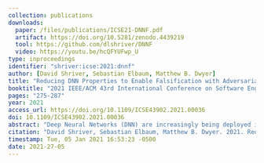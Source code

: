 ```yaml
---
collection: publications
downloads:
  paper: /files/publications/ICSE21-DNNF.pdf
  artifact: https://doi.org/10.5281/zenodo.4439219
  tool: https://github.com/dlshriver/DNNF
  video: https://youtu.be/hcQFYUFwp_U
type: inproceedings
identifier: "shriver:icse:2021:dnnf"
author: [David Shriver, Sebastian Elbaum, Matthew B. Dwyer]
title: "Reducing DNN Properties to Enable Falsification with Adversarial Attacks"
booktitle: "2021 IEEE/ACM 43rd International Conference on Software Engineering (ICSE)"
pages: "275-287"
year: 2021
access_url: https://doi.org/10.1109/ICSE43902.2021.00036
doi: 10.1109/ICSE43902.2021.00036
abstract: "Deep Neural Networks (DNN) are increasingly being deployed in safety-critical domains, from autonomous vehicles to medical devices, where the consequences of errors demand techniques that can provide	stronger guarantees about behavior than just high test accuracy. This paper explores broadening the application of existing adversarial attack techniques for the falsification of DNN safety properties. We contend and later show that such attacks provide a powerful repertoire of scalable algorithms for property falsification. To enable the broad application of falsification, we introduce a semantics-preserving reduction of multiple safety property types, which subsume prior work, into a set of  equivalid correctness problems amenable to adversarial attacks. We evaluate our reduction approach as an enabler of falsification on a range of DNN correctness problems and show its cost-effectiveness and scalability."
citation: "David Shriver, Sebastian Elbaum, Matthew B. Dwyer. 2021. Reducing DNN Properties to Enable Falsification with Adversarial Attacks. In <i>2021 IEEE/ACM 43rd International Conference on Software Engineering (ICSE)</i>. 275-287. https://doi.org/10.1109/ICSE43902.2021.00036"
timestamp: Tue, 05 Jan 2021 16:53:23 -0500
date: 2021-27-05
---
```

